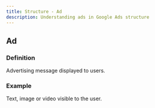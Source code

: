 ```yaml
---
title: Structure - Ad
description: Understanding ads in Google Ads structure
---
```


## Ad

### Definition
Advertising message displayed to users.

### Example
Text, image or video visible to the user.